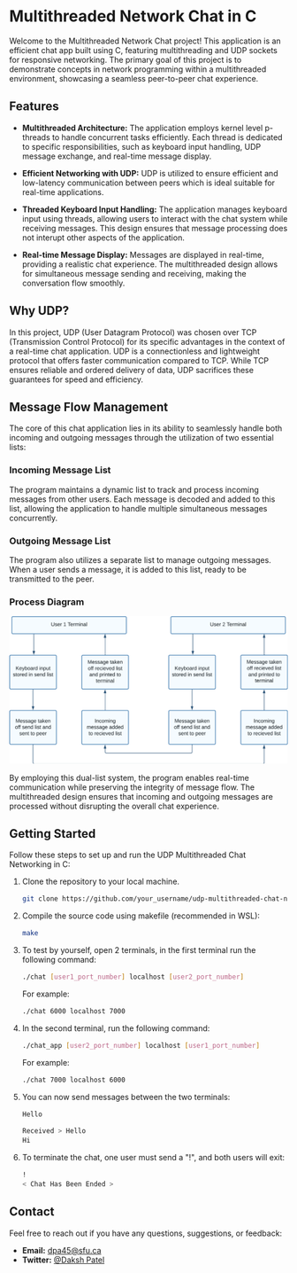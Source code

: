 # Multithreaded Network Chat in C

Welcome to the Multithreaded Network Chat project! This application is an efficient chat app built using C, featuring multithreading and UDP sockets for responsive networking. The primary goal of this project is to demonstrate concepts in network programming within a multithreaded environment, showcasing a seamless peer-to-peer chat experience.

## Features

- **Multithreaded Architecture:** The application employs kernel level p-threads to handle concurrent tasks efficiently. Each thread is dedicated to specific responsibilities, such as keyboard input handling, UDP message exchange, and real-time message display.

- **Efficient Networking with UDP:** UDP is utilized to ensure efficient and low-latency communication between peers which is ideal suitable for real-time applications.

- **Threaded Keyboard Input Handling:** The application manages keyboard input using threads, allowing users to interact with the chat system while receiving messages. This design ensures that message processing does not interupt other aspects of the application.

- **Real-time Message Display:** Messages are displayed in real-time, providing a realistic chat experience. The multithreaded design allows for simultaneous message sending and receiving, making the conversation flow smoothly.

## Why UDP?

In this project, UDP (User Datagram Protocol) was chosen over TCP (Transmission Control Protocol) for its specific advantages in the context of a real-time chat application. UDP is a connectionless and lightweight protocol that offers faster communication compared to TCP. While TCP ensures reliable and ordered delivery of data, UDP sacrifices these guarantees for speed and efficiency.

## Message Flow Management

The core of this chat application lies in its ability to seamlessly handle both incoming and outgoing messages through the utilization of two essential lists:

### Incoming Message List

The program maintains a dynamic list to track and process incoming messages from other users. Each message is decoded and added to this list, allowing the application to handle multiple simultaneous messages concurrently.

### Outgoing Message List

The program also utilizes a separate list to manage outgoing messages. When a user sends a message, it is added to this list, ready to be transmitted to the peer.

### Process Diagram

![UDP Process Graph](images/proccess_diagram.png)

By employing this dual-list system, the program enables real-time communication while preserving the integrity of message flow. The multithreaded design ensures that incoming and outgoing messages are processed without disrupting the overall chat experience.

## Getting Started

Follow these steps to set up and run the UDP Multithreaded Chat Networking in C:

1. Clone the repository to your local machine.

   ```bash
   git clone https://github.com/your_username/udp-multithreaded-chat-networking-c.git
   ```

2. Compile the source code using makefile (recommended in WSL):

   ```bash
   make
   ```

3. To test by yourself, open 2 terminals, in the first terminal run the following command:

   ```bash
   ./chat [user1_port_number] localhost [user2_port_number]
   ```

   For example:

   ```bash
   ./chat 6000 localhost 7000
   ```

4. In the second terminal, run the following command:

   ```bash
   ./chat_app [user2_port_number] localhost [user1_port_number]
   ```

   For example:

   ```bash
   ./chat 7000 localhost 6000
   ```

5. You can now send messages between the two terminals:

   ```bash
   Hello
   ```

   ```bash
   Received > Hello
   Hi
   ```

6. To terminate the chat, one user must send a "!", and both users will exit:
   ```bash
   !
   < Chat Has Been Ended >
   ```

## Contact

Feel free to reach out if you have any questions, suggestions, or feedback:

- **Email:** dpa45@sfu.ca
- **Twitter:** [@Daksh Patel](https://www.linkedin.com/in/daksh-patel-956622290/)
